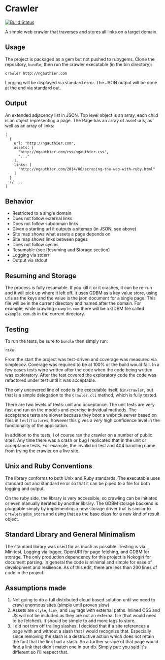 # Crawler

[![Build Status](https://travis-ci.org/ngauthier/crawler.svg?branch=master)](https://travis-ci.org/ngauthier/crawler)

A simple web crawler that traverses and stores all links on a target domain.

## Usage

The project is packaged as a gem but not pushed to rubygems. Clone the repository, `bundle`, then run the crawler executable (in the bin directory):

    crawler http://ngauthier.com

Logging will be displayed via standard error. The JSON output will be done at the end via standard out.

## Output

An extended adjacency list in JSON. Top level object is an array, each child is an object representing a page. The Page has an array of asset urls, as well as an array of links:

    [
      {
        url: "http://ngauthier.com",
        assets: [
          "http://ngauthier.com/css/ngauthier.css",
          "..."
        ],
        links: [
          "http://ngauthier.com/2014/06/scraping-the-web-with-ruby.html"
        ]
      }
      // ...
    ]

## Behavior

- Restricted to a single domain
- Does not follow external links
- Does not follow subdomain links
- Given a starting url it outputs a sitemap (in JSON, see above)
- Site map shows what assets a page depends on
- Site map shows links between pages
- Does not follow cycles
- Resumable (see Resuming and Storage section)
- Logging via stderr
- Output via stdout

## Resuming and Storage

The process is fully resumable. If you kill it or it crashes, it can be re-run and it will pick up where it left off. It uses GDBM as a key value store, using urls as the keys and the value is the json document for a single page. This file will be in the current directory and named after the domain. For example, while crawling `example.com` there will be a GDBM file called `example.com.db` in the current directory.

## Testing

To run the tests, be sure to `bundle` then simply run:

    rake

From the start the project was test-driven and coverage was measured via simplecov. Coverage was required to be at 100% or the build would fail. In a few cases tests were written after the code when the code being written was exploratory. After the test covered the exploratory code the code was refactored under test until it was acceptable.

The only uncovered line of code is the executable itself, `bin/crawler`, but that is a simple delegation to the `Crawler.cli` method, which is fully tested.

There are two levels of tests: unit and acceptance. The unit tests are very fast and run on the models and exercise individual methods. The acceptance tests are slower because they boot a webrick server based on files in `test/fixtures`, however this gives a *very* high confidence level in the functionality of the application.

In addition to the tests, I of course ran the crawler on a number of public sites. Any time there was a crash or bug I replicated that in the unit or acceptance tests. For example, the invalid uri test and 404 handling came from trying the crawler on a live site.

## Unix and Ruby Conventions

The library conforms to both Unix and Ruby standards. The executable uses standard out and standard error so that it can be piped to a file for both logging and output.

On the ruby side, the library is very accessible, so crawling can be initiated or even manually iterated by another library. The GDBM storage backend is pluggable simply by implementing a new storage driver that is similar to `crawler/gdbm_store` and using that as the base class for a new kind of result object.

## Standard Library and General Minimalism

The standard library was used for as much as possible. Testing is via Minitest, Logging via logger, OpenURI for page fetching, and GDBM for storage. The only production dependency for this project is Nokogiri for document parsing. In general the code is minimal and simple for ease of development and resilience. As of this edit, there are less than 200 lines of code in the project.

## Assumptions made

1. Not going to do a full distributed cloud based solution until we need to crawl enormous sites (simple until proven slow)
1. Assets are `style`, `link`, and `img` tags with external paths. Inlined CSS and JS will not be included as they are not an external file (that would need to be fetched). It should be simple to add more tags to store.
1. I did not trim off trailing slashes. I decided that if a site references a page with and without a slash that I would recognize that. Especially since removing the slash is a destructive action which does not retain the fact that the link had a slash. So a further scrape of that page would find a link that didn't match one in our db. Simply put: you said it's different so I'll respect that.

